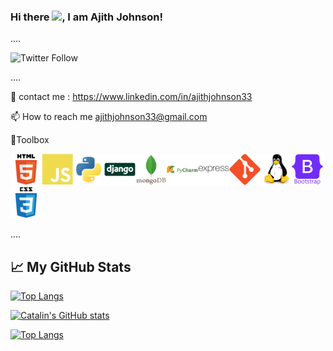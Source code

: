 ### Hi there <img src="https://raw.githubusercontent.com/MartinHeinz/MartinHeinz/master/wave.gif" width="30px">, I am Ajith Johnson!

....

![Twitter Follow](https://img.shields.io/twitter/follow/AJITH%20JOHNSON_3?label=People%20who%20are%20following%20me&style=social)

....

👯 contact me : https://www.linkedin.com/in/ajithjohnson33

📫 How to reach me ajithjohnson33@gmail.com

🔭Toolbox

<img src="https://github.com/devicons/devicon/blob/master/icons/html5/html5-original-wordmark.svg" alt="html.logo" width="50" height="50"/><img src="https://github.com/devicons/devicon/blob/master/icons/javascript/javascript-plain.svg" alt="javascript.logo" width="50" height="50"/><img src="https://github.com/devicons/devicon/blob/master/icons/python/python-original.svg" alt="python.logo" width="50" height="50"/><img src="https://github.com/devicons/devicon/blob/master/icons/django/django-original.svg" alt="django.logo" width="50" height="50"/><img src="https://github.com/devicons/devicon/blob/master/icons/mongodb/mongodb-original-wordmark.svg" alt="mongodb.logo" width="50" height="50"/><img src="https://github.com/devicons/devicon/blob/master/icons/pycharm/pycharm-original-wordmark.svg" alt="pycharm.logo" width="50" height="50"/><img src="https://github.com/devicons/devicon/blob/master/icons/express/express-original-wordmark.svg" alt="express.logo" width="50" height="50"/><img src="https://github.com/devicons/devicon/blob/master/icons/git/git-original.svg" alt="git.logo" width="50" height="50"/><img src="https://github.com/devicons/devicon/blob/master/icons/linux/linux-original.svg" alt="linux.logo" width="50" height="50"/><img src="https://github.com/devicons/devicon/blob/master/icons/bootstrap/bootstrap-plain-wordmark.svg" alt="bootstap.logo" width="50" height="50"/><img src="https://github.com/devicons/devicon/blob/master/icons/css3/css3-original-wordmark.svg" alt="css.logo" width="50" height="50"/>

....

## &#x1f4c8; My GitHub Stats

[![Top Langs](https://github-readme-stats.vercel.app/api/top-langs/?username=Ajithjohnson33&layout=compact)](https://github.com/anuraghazra/github-readme-stats)

[![Catalin's GitHub stats](https://github-readme-stats.vercel.app/api?username=ajithjohnson33&theme=radical)](https://github.com/anuraghazra/github-readme-stats)

[![Top Langs](https://github-readme-stats.vercel.app/api/top-langs/?username=ajithjohnson33&hide=java,html,css&theme=radical)](https://github.com/anuraghazra/github-readme-stats)




<!--
**Ajithjohnson33/Ajithjohnson33** is a ✨ _special_ ✨ repository because its `README.md` (this file) appears on your GitHub profile.

Here are some ideas to get you started:

- 🔭 I’m currently working on ...
- 🌱 I’m currently learning ...
- 👯 I’m looking to collaborate on ...
- 🤔 I’m looking for help with ...
- 💬 Ask me about ...
- 📫 How to reach me: ...
- 😄 Pronouns: ...
- ⚡ Fun fact: ...
-->
